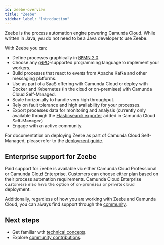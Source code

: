```yaml
---
id: zeebe-overview
title: "Zeebe"
sidebar_label: "Introduction"
---
```


Zeebe is the process automation engine powering Camunda Cloud. While written in Java, you do not need to be a Java developer to use Zeebe.

With Zeebe you can:

- Define processes graphically in [BPMN 2.0](../modeler/bpmn/bpmn-coverage.md).
- Choose any [gRPC](/apis-clients/grpc.md)-supported programming language to implement your workers.
- Build processes that react to events from Apache Kafka and other messaging platforms.
- Use as part of a SaaS offering with Camunda Cloud or deploy with Docker and Kubernetes (in the cloud or on-premises) with Camunda Cloud Self-Managed.
- Scale horizontally to handle very high throughput.
- Rely on fault tolerance and high availability for your processes.
- Export processes data for monitoring and analysis (currently only available through the [Elasticsearch exporter](https://github.com/camunda-cloud/zeebe/tree/develop/exporters/elasticsearch-exporter) added in Camunda Cloud Self-Managed).
- Engage with an active community.

For documentation on deploying Zeebe as part of Camunda Cloud Self-Managed, please refer to the [deployment guide](../../../self-managed/zeebe-deployment/index).

## Enterprise support for Zeebe

Paid support for Zeebe is available via either Camunda Cloud Professional or Camunda Cloud Enterprise. Customers can choose either plan based on their process automation requirements. Camunda Cloud Enterprise customers also have the option of on-premises or private cloud deployment. 

Additionally, regardless of how you are working with Zeebe and Camunda Cloud, you can always find support through the [community](open-source/get-help-get-involved.md).


## Next steps

- Get familiar with [technical concepts](technical-concepts/index.md).
- Explore [community contributions](open-source/community-contributions.md).
